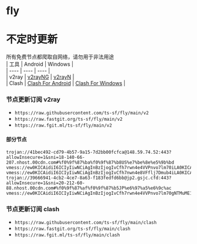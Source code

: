 # fly
# 不定时更新
所有免费节点都爬取自网络，请勿用于非法用途  
|  工具  | Android  | Windows  |  
|  ----  | ----   | ----  |  
| v2ray  | [v2rayNG](https://github.com/2dust/v2rayNG/releases) | [v2rayN](https://github.com/2dust/v2rayN/releases) |  
| Clash  | [Clash For Android](https://github.com/Kr328/ClashForAndroid/releases) | [Clash For Windows](https://github.com/Fndroid/clash_for_windows_pkg/releases) | 
  
### 节点更新订阅  v2ray
- `https://raw.githubusercontent.com/ts-sf/fly/main/v2`  
- `https://raw.fastgit.org/ts-sf/fly/main/v2`  
- `https://raw.fgit.ml/ts-sf/fly/main/v2`  
#### 部分节点  
``` 
trojan://41bec492-cd79-4b57-9a15-7d2bb00fcfca@148.59.74.52:443?allowInsecure=1&sni=18-140-66-207.nhost.00cdn.com#%f0%9f%87%ba%f0%9f%87%b8US%e7%be%8e%e5%9b%bd
vmess://ew0KICAidiI6ICIyIiwNCiAgInBzIjogIvCfh7rwn4e4VVPnvo7lm70iLA0KICAiYWRkIjogIjE2Mi4xNTkuMjQzLjIzNSIsDQogICJwb3J0IjogIjQ0MyIsDQogICJpZCI6ICJkZGRkMGIyOS0xNTc2LTQwMDMtOTk5MC1kN2NlYTM0MjY0ZGIiLA0KICAiYWlkIjogIjAiLA0KICAic2N5IjogbnVsbCwNCiAgIm5ldCI6ICJ3cyIsDQogICJ0eXBlIjogIiIsDQogICJob3N0IjogImRlZGkyLjE4MDguY2YiLA0KICAicGF0aCI6ICIvODM1NzU3IiwNCiAgInRscyI6ICJ0bHMiLA0KICAic25pIjogbnVsbA0KfQ==
vmess://ew0KICAidiI6ICIyIiwNCiAgInBzIjogIvCfh7nwn4e8VFflj7Dmub4iLA0KICAiYWRkIjogImE3ZDQ4MTM1NTBjMi5zYW5mZW4wMDQubWUiLA0KICAicG9ydCI6ICIyOTAzMyIsDQogICJpZCI6ICIxNWNlZGIxZS1iNmU3LTRkZDgtYWM2NS00MjJlMWEzMjI5NzIiLA0KICAiYWlkIjogIjAiLA0KICAic2N5IjogImF1dG8iLA0KICAibmV0IjogInRjcCIsDQogICJ0eXBlIjogIm5vbmUiLA0KICAiaG9zdCI6ICLwn4e58J+HvFRX5Y+w5rm+KHlvdXR1YmXpmL/kvJ/np5HmioAyKSIsDQogICJwYXRoIjogIiIsDQogICJ0bHMiOiAiIiwNCiAgInNuaSI6ICIiDQp9
trojan://39666941-4cb2-4ce7-8a63-f183fedfd6bb@jp2.gsjc.cfd:443?allowInsecure=1&sni=20-212-60-88.nhost.00cdn.com#%f0%9f%87%af%f0%9f%87%b5JP%e6%97%a5%e6%9c%ac
vmess://ew0KICAidiI6ICIyIiwNCiAgInBzIjogIvCfh7rwn4e4VVPnvo7lm70gNTMuME1CIiwNCiAgImFkZCI6ICIxNDAuOTkuMTQ5LjQ2IiwNCiAgInBvcnQiOiAiNTMwODIiLA0KICAiaWQiOiAiNDE4MDQ4YWYtYTI5My00Yjk5LTliMGMtOThjYTM1ODBkZDI0IiwNCiAgImFpZCI6ICI2NCIsDQogICJzY3kiOiAiYXV0byIsDQogICJuZXQiOiAidGNwIiwNCiAgInR5cGUiOiAibm9uZSIsDQogICJob3N0IjogIvCfh7rwn4e4VVPnvo7lm70oeW91dHViZemYv+S8n+enkeaKgDIpIiwNCiAgInBhdGgiOiAiL3l1bGluZ2thaXNoaTAxIiwNCiAgInRscyI6ICIiLA0KICAic25pIjogIiINCn0=
```
### 节点更新订阅  clash
- `https://raw.githubusercontent.com/ts-sf/fly/main/clash`  
- `https://raw.fastgit.org/ts-sf/fly/main/clash`  
- `https://raw.fgit.ml/ts-sf/fly/main/clash`  
